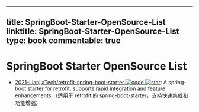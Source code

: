 
---
title: SpringBoot-Starter-OpenSource-List
linktitle: SpringBoot-Starter-OpenSource-List
type: book
commentable: true
---

# SpringBoot Starter OpenSource List

- [2021-LianjiaTech/retrofit-spring-boot-starter ![code](https://ng-tech.icu/assets/code.svg) ![star](https://img.shields.io/github/stars/LianjiaTech/retrofit-spring-boot-starter)](https://github.com/LianjiaTech/retrofit-spring-boot-starter): A spring-boot starter for retrofit, supports rapid integration and feature enhancements.（适用于 retrofit 的 spring-boot-starter，支持快速集成和功能增强）

    